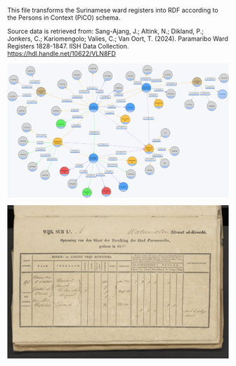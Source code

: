 This file transforms the Surinamese ward registers into RDF according to the Persons in Context (PiCO) schema. 

Source data is retrieved from: 
Sang-Ajang, J.; Altink, N.; Dikland, P.; Jonkers, C.; Kariomengolo; Valies, C.; Van Oort, T. (2024). Paramaribo Ward Registers 1828-1847. IISH Data Collection. https://hdl.handle.net/10622/VLN8FD

![alt text](Images/Schema.png)

![alt text](Images/Example-NL-HaNA_1.05.08.01_652_0233.jpg)
